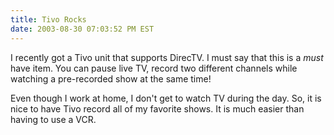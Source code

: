 ```yaml
---
title: Tivo Rocks
date: 2003-08-30 07:03:52 PM EST
---
```


I recently got a Tivo unit that supports DirecTV. I must say that this is a *must* have item. You can pause live TV, record two different channels while watching a pre-recorded show at the same time!

Even though I work at home, I don't get to watch TV during the day. So, it is nice to have Tivo record all of my favorite shows. It is much easier than having to use a VCR.